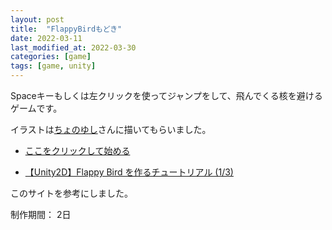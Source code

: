 ```yaml
---
layout: post
title:  "FlappyBirdもどき"
date: 2022-03-11
last_modified_at: 2022-03-30
categories: [game]
tags: [game, unity]
---
```


Spaceキーもしくは左クリックを使ってジャンプをして、飛んでくる核を避けるゲームです。

イラストは[ちょのゆし](https://twitter.com/chonoyushi)さんに描いてもらいました。

- [ここをクリックして始める](/FlappyBird/index.html)

- [【Unity2D】Flappy Bird を作るチュートリアル (1/3)](https://qiita.com/2dgames_jp/items/59b361cf430d3dc6584b)

このサイトを参考にしました。

制作期間： 2日